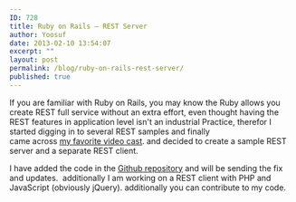 ```yaml
---
ID: 728
title: Ruby on Rails – REST Server
author: Yoosuf
date: 2013-02-10 13:54:07
excerpt: ""
layout: post
permalink: /blog/ruby-on-rails-rest-server/
published: true
---
```

If you are familiar with Ruby on Rails, you may know the Ruby allows you create REST full service without an extra effort, even thought having the REST features in application level isn't an industrial Practice, therefor I started digging in to several REST samples and finally came across <a title="Rails Cast" href="http://railscasts.com/episodes/350-rest-api-versioning" target="_blank">my favorite video cast</a>. and decided to create a sample REST server and a separate REST client.

I have added the code in the <a title="REST server by Yoosuf" href="https://github.com/eyoosuf/REST-Server" target="_blank">Github repository</a> and will be sending the fix and updates.  additionally I am working on a REST client with PHP and JavaScript (obviously jQuery). additionally you can contribute to my code.
